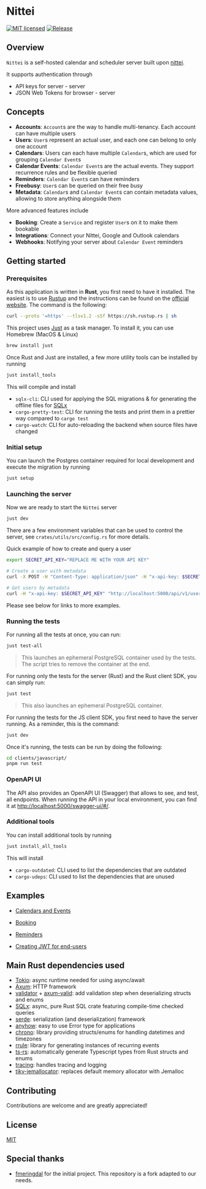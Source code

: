 <!-- <div align="center">
<img width="400" src="docs/logo.png" alt="logo">
</div> -->

# Nittei

[![MIT licensed](https://img.shields.io/badge/License-MIT-blue.svg)](LICENSE)
[![Release](https://github.com/meetsmore/nittei/actions/workflows/release.yml/badge.svg)](https://github.com/meetsmore/nittei/actions/workflows/release.yml)

## Overview

`Nittei` is a self-hosted calendar and scheduler server built upon [nittei](https://github.com/fmeringdal/nettu-scheduler).

It supports authentication through

- API keys for server - server
- JSON Web Tokens for browser - server

## Concepts

- **Accounts**: `Account`s are the way to handle multi-tenancy. Each account can have multiple users
- **Users**: `User`s represent an actual user, and each one can belong to only one account
- **Calendars**: Users can each have multiple `Calendar`s, which are used for grouping `Calendar Event`s
- **Calendar Events**: `Calendar Event`s are the actual events. They support recurrence rules and be flexible queried
- **Reminders**: `Calendar Event`s can have reminders
- **Freebusy**: `User`s can be queried on their free busy
- **Metadata**: `Calendar`s and `Calendar Event`s can contain metadata values, allowing to store anything alongside them

More advanced features include

- **Booking**: Create a `Service` and register `User`s on it to make them bookable
- **Integrations**: Connect your Nittei, Google and Outlook calendars
- **Webhooks**: Notifying your server about `Calendar Event` reminders

## Getting started

### Prerequisites

As this application is written in **Rust**, you first need to have it installed. The easiest is to use [Rustup](https://rustup.rs/) and the instructions can be found on the [official website](https://rustup.rs/). The command is the following:

```sh
curl --proto '=https' --tlsv1.2 -sSf https://sh.rustup.rs | sh
```

This project uses [Just](https://github.com/casey/just) as a task manager. To install it, you can use Homebrew (MacOS & Linux)

```sh
brew install just
```

Once Rust and Just are installed, a few more utility tools can be installed by running

```sh
just install_tools
```

This will compile and install

- `sqlx-cli`: CLI used for applying the SQL migrations & for generating the offline files for [SQLx](https://github.com/launchbadge/sqlx/blob/main/sqlx-cli/README.md)
- `cargo-pretty-test`: CLI for running the tests and print them in a prettier way compared to `cargo test`
- `cargo-watch`: CLI for auto-reloading the backend when source files have changed

### Initial setup

You can launch the Postgres container required for local development and execute the migration by running

```sh
just setup
```

### Launching the server

Now we are ready to start the `Nittei` server

```bash
just dev
```

There are a few environment variables that can be used to control the server, see `crates/utils/src/config.rs` for more details.

Quick example of how to create and query a user

```bash
export SECRET_API_KEY="REPLACE ME WITH YOUR API KEY"

# Create a user with metadata
curl -X POST -H "Content-Type: application/json" -H "x-api-key: $SECRET_API_KEY" -d '{"metadata": { "groupId": "123" }}' http://localhost:5000/api/v1/user

# Get users by metadata
curl -H "x-api-key: $SECRET_API_KEY" "http://localhost:5000/api/v1/user/meta?key=groupId&value=123"
```

Please see below for links to more examples.

### Running the tests

For running all the tests at once, you can run:

```sh
just test-all
```

> This launches an ephemeral PostgreSQL container used by the tests. The script tries to remove the container at the end.

For running only the tests for the server (Rust) and the Rust client SDK, you can simply run:

```sh
just test
```

> This also launches an ephemeral PostgreSQL container.

For running the tests for the JS client SDK, you first need to have the server running. As a reminder, this is the command:

```sh
just dev
```

Once it's running, the tests can be run by doing the following:

```sh
cd clients/javascript/
pnpm run test
```

### OpenAPI UI

The API also provides an OpenAPI UI (Swagger) that allows to see, and test, all endpoints. When running the API in your local environment, you can find it at <http://localhost:5000/swagger-ui/#/>.

### Additional tools

You can install additional tools by running

```sh
just install_all_tools
```

This will install

- `cargo-outdated`: CLI used to list the dependencies that are outdated
- `cargo-udeps`: CLI used to list the dependencies that are unused

## Examples

- [Calendars and Events](examples/calendar-events.md)

- [Booking](examples/booking.md)

- [Reminders](examples/reminders.md)

- [Creating JWT for end-users](examples/jwt.md)

## Main Rust dependencies used

- [Tokio](https://github.com/tokio-rs/tokio): async runtime needed for using async/await
- [Axum](https://github.com/tokio-rs/axum): HTTP framework
- [validator](https://github.com/Keats/validator) + [axum-valid](https://github.com/gengteng/axum-valid): add validation step when deserializing structs and enums
- [SQLx](https://github.com/launchbadge/sqlx): async, pure Rust SQL crate featuring compile-time checked queries
- [serde](https://github.com/serde-rs/serde): serialization (and deserialization) framework
- [anyhow](https://github.com/dtolnay/anyhow): easy to use Error type for applications
- [chrono](https://github.com/chronotope/chrono): library providing structs/enums for handling datetimes and timezones
- [rrule](https://github.com/fmeringdal/rust-rrule): library for generating instances of recurring events
- [ts-rs](https://github.com/Aleph-Alpha/ts-rs): automatically generate Typescript types from Rust structs and enums
- [tracing](https://github.com/tokio-rs/tracing): handles tracing and logging
- [tikv-jemallocator](https://github.com/tikv/jemallocator): replaces default memory allocator with Jemalloc

## Contributing

Contributions are welcome and are greatly appreciated!

## License

[MIT](LICENSE)

## Special thanks

- [fmeringdal](https://github.com/fmeringdal/nettu-scheduler) for the initial project. This repository is a fork adapted to our needs.
